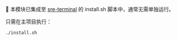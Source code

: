 📎 本模块已集成至 [sre-terminal](https://github.com/ChaoD1002/sre-terminal) 的 install.sh 脚本中，通常无需单独运行。

只需在主项目执行：

```bash
./install.sh

